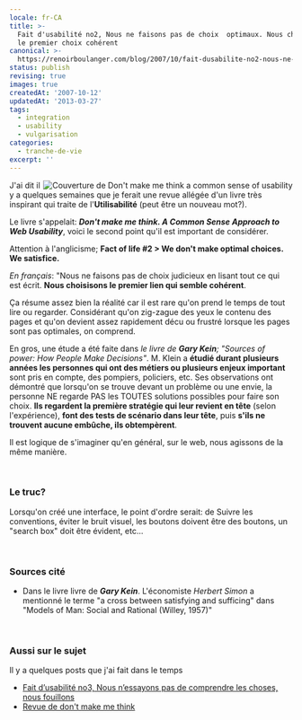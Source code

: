 ```yaml
---
locale: fr-CA
title: >-
  Fait d'usabilité no2, Nous ne faisons pas de choix  optimaux. Nous choisisons
  le premier choix cohérent
canonical: >-
  https://renoirboulanger.com/blog/2007/10/fait-dusabilite-no2-nous-ne-faisons-pas-de-choix-optimaux-nous-choisisons-le-premier-choix-coherent/
status: publish
revising: true
images: true
createdAt: '2007-10-12'
updatedAt: '2013-03-27'
tags:
  - integration
  - usability
  - vulgarisation
categories:
  - tranche-de-vie
excerpt: ''
---
```


<div style="float:right;"><img src="https://renoirb.github.io/site-assets/assets/content/blog/2007/09/dmmt_cover.jpg" ALT="Couverture de Don't make me think a common sense of usability" style="border:0" /></div>J'ai dit il y a quelques semaines que je ferait une revue allégée d'un livre très inspirant qui traite de l'<strong>Utilisabilité</strong> (peut être un nouveau mot?).

Le livre s'appelait: <strong><em>Don't make me think. A Common Sense Approach to Web Usability</em></strong>, voici le second point qu'il est important de considérer.

Attention à l'anglicisme;
<strong>
Fact of life #2 &gt; We don't make optimal choices. We satisfice.</strong>

<!--more-->

<em>En français</em>: "Nous ne faisons pas de choix judicieux en lisant tout ce qui est écrit. <strong>Nous choisisons le premier lien qui semble cohérent</strong>.

Ça résume assez bien la réalité car il est rare qu'on prend le temps de tout lire ou regarder. Considérant qu'on zig-zague des yeux le contenu des pages et qu'on devient assez rapidement décu ou frustré lorsque les pages sont pas optimales, on comprend.

En gros, une étude a été faite dans <em>le livre de <strong>Gary Kein</strong>; "Sources of power: How People Make Decisions"</em>. M. Klein a <strong>étudié durant plusieurs années les personnes qui ont des métiers ou plusieurs enjeux important</strong> sont pris en compte, des pompiers, policiers, etc. Ses observations ont démontré que lorsqu'on se trouve devant un problème ou une envie, la personne NE regarde PAS les TOUTES solutions possibles pour faire son choix. <strong>Ils regardent la première stratégie qui leur revient en tête</strong> (selon l'expérience), <strong>font des tests de scénario dans leur tête</strong>, puis <strong>s'ils ne trouvent aucune embûche, ils obtempèrent</strong>.

Il est logique de s'imaginer qu'en général, sur le web, nous agissons de la même manière.
<p>&nbsp;</p>

<h3>Le truc?</h3>
Lorsqu'on créé une interface, le point d'ordre serait: de Suivre les conventions, éviter le bruit visuel, les boutons doivent être des boutons, un "search box" doit être évident, etc...
<p>&nbsp;</p>

<h3>Sources cité</h3>
<ul>
    <li> Dans le livre livre de <em><strong>Gary Kein</strong></em>. L'économiste <em>Herbert Simon</em> a mentionné le terme "a cross between satisfying and sufficing" dans "Models of Man: Social and Rational (Willey, 1957)"</li>
</ul>
<p>&nbsp;</p>

<h3>Aussi sur le sujet</h3>
Il y a quelques posts que j'ai fait dans le temps
<ul>
	<li><a href="/blog/2007/11/fait-dusabilite-no3-nous-nessayons-pas-de-comprendre-les-choses-nous-fouillons/">Fait d’usabilité no3, Nous n’essayons pas de comprendre les choses, nous fouillons</a></li>
	<li><a href="/blog/2007/09/revue-de-dont-make-me-think/">Revue de don't make me think</a></li>
</ul>
